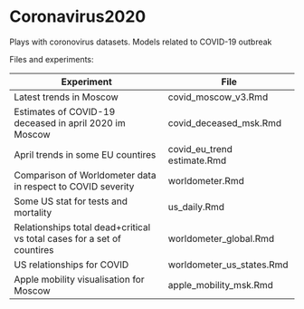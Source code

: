# Coronavirus2020
Plays with coronovirus datasets. Models related to COVID-19 outbreak 


Files and experiments:

Experiment | File
---| ---
Latest trends in Moscow  | covid_moscow_v3.Rmd
Estimates of COVID-19 deceased in april 2020 im Moscow | covid_deceased_msk.Rmd
April trends in some EU countires  | covid_eu_trend estimate.Rmd
Comparison of Worldometer data in respect to COVID severity  | worldometer.Rmd
Some US stat for tests and mortality  | us_daily.Rmd
Relationships total dead+critical vs total cases for a set of countires  | worldometer_global.Rmd
US relationships for COVID  | worldometer_us_states.Rmd
Apple mobility visualisation for Moscow  | apple_mobility_msk.Rmd

